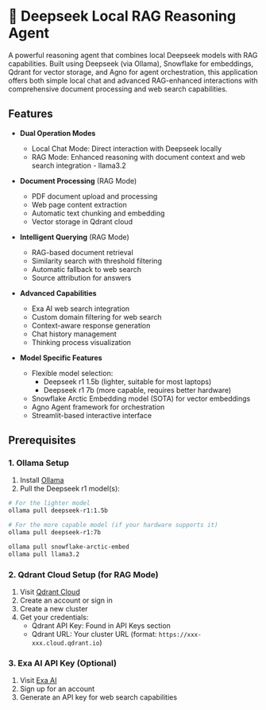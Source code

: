# 🐋 Deepseek Local RAG Reasoning Agent 

A powerful reasoning agent that combines local Deepseek models with RAG capabilities. Built using Deepseek (via Ollama), Snowflake for embeddings, Qdrant for vector storage, and Agno for agent orchestration, this application offers both simple local chat and advanced RAG-enhanced interactions with comprehensive document processing and web search capabilities.

## Features

- **Dual Operation Modes**
  - Local Chat Mode: Direct interaction with Deepseek locally
  - RAG Mode: Enhanced reasoning with document context and web search integration - llama3.2

- **Document Processing** (RAG Mode)
  - PDF document upload and processing
  - Web page content extraction
  - Automatic text chunking and embedding
  - Vector storage in Qdrant cloud

- **Intelligent Querying** (RAG Mode)
  - RAG-based document retrieval
  - Similarity search with threshold filtering
  - Automatic fallback to web search
  - Source attribution for answers

- **Advanced Capabilities**
  - Exa AI web search integration
  - Custom domain filtering for web search
  - Context-aware response generation
  - Chat history management
  - Thinking process visualization

- **Model Specific Features**
  - Flexible model selection:
    - Deepseek r1 1.5b (lighter, suitable for most laptops)
    - Deepseek r1 7b (more capable, requires better hardware)
  - Snowflake Arctic Embedding model (SOTA) for vector embeddings
  - Agno Agent framework for orchestration
  - Streamlit-based interactive interface

## Prerequisites

### 1. Ollama Setup
1. Install [Ollama](https://ollama.ai)
2. Pull the Deepseek r1 model(s):
```bash
# For the lighter model
ollama pull deepseek-r1:1.5b

# For the more capable model (if your hardware supports it)
ollama pull deepseek-r1:7b

ollama pull snowflake-arctic-embed
ollama pull llama3.2
```

### 2. Qdrant Cloud Setup (for RAG Mode)
1. Visit [Qdrant Cloud](https://cloud.qdrant.io/)
2. Create an account or sign in
3. Create a new cluster
4. Get your credentials:
   - Qdrant API Key: Found in API Keys section
   - Qdrant URL: Your cluster URL (format: `https://xxx-xxx.cloud.qdrant.io`)

### 3. Exa AI API Key (Optional)
1. Visit [Exa AI](https://exa.ai)
2. Sign up for an account
3. Generate an API key for web search capabilities

